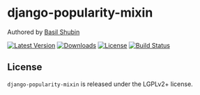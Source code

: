 
django-popularity-mixin
===

Authored by [Basil Shubin](https://github.com/bashu)

[![Latest Version](https://img.shields.io/pypi/v/django-popularity-mixin.svg)](https://pypi.python.org/pypi/django-popularity-mixin/)
[![Downloads](https://img.shields.io/pypi/dm/django-popularity-mixin.svg)](https://pypi.python.org/pypi/django-popularity-mixin/)
[![License](https://img.shields.io/github/license/bashu/django-popularity-mixin.svg)](https://pypi.python.org/pypi/django-popularity-mixin/)
[![Build Status](https://img.shields.io/travis/bashu/django-popularity-mixin.svg)](https://travis-ci.org/bashu/django-popularity-mixin/)

## License

`django-popularity-mixin` is released under the LGPLv2+ license.
